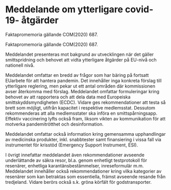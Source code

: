 # Meddelande om ytterligare covid-19- åtgärder

Faktapromemoria gällande COM(2020) 687.

Faktapromemoria gällande COM(2020) 687.

Meddelandet presenteras mot bakgrund av utvecklingen när det gäller
smittspridning och behovet att vidta ytterligare åtgärder på EU-nivå och
nationell nivå.

Meddelandet omfattar en bredd av frågor som har bäring på fortsatt EUarbete för att hantera pandemin. Det innehåller inga konkreta förslag till ytterligare reglering, men pekar ut ett antal områden där kommissionen avser återkomma med förslag. Meddelandet omfattar formuleringar kring behovet av att rapportera och att dela data med Europeiska smittskyddsmyndigheten (ECDC). Vidare ges rekommendationer att testa så brett som möjligt, utifrån kapacitet i respektive medlemsstat. Dessutom rekommenderas att alla medlemsstater ska införa en smittspårningsapp. Effektiv vaccinering lyfts också fram, liksom vikten av kommunikation för att motverka pandemitrötthet och desinformation.

Meddelandet omfattar också information kring gemensamma upphandlingar av medicinska produkter, inkl. snabbtester samt finansiering i vissa fall via instrumentet för krisstöd (Emergency Support Instrument, ESI).

I övrigt innefattar meddelandet även rekommendationer avseende
underlättande av säkra resor, bl.a. genom enhetligt testprotokoll för
resenärer, enhetliga karantänsbestämmelser, inreseformulär m.m.
Meddelandet innehåller också rekommendationer kring vilka kategorier av resenärer som kan betraktas som essentiella, främst avseende resande från tredjeland. Vidare berörs också s.k. gröna körfält för godstransporter.
